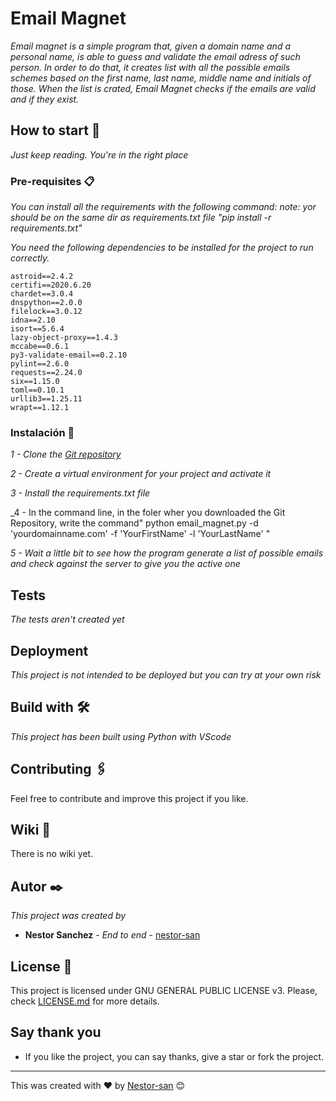 # Email Magnet

_Email magnet is a simple program that, given a domain name and a personal name, is able
to guess and validate the email adress of such person. 
In order to do that, it creates list with all the possible emails schemes based on the first name,
last name, middle name and initials of those. 
When the list is crated, Email Magnet checks if the emails are valid and if they exist._

## How to start 🚀

_Just keep reading. You're in the right place_



### Pre-requisites 📋

_You can install all the requirements with the following command: 
note: yor should be on the same dir as requirements.txt file 
"pip install -r requirements.txt"_

_You need the following dependencies to be installed for the project to run correctly._

```
astroid==2.4.2
certifi==2020.6.20
chardet==3.0.4
dnspython==2.0.0
filelock==3.0.12
idna==2.10
isort==5.6.4
lazy-object-proxy==1.4.3
mccabe==0.6.1
py3-validate-email==0.2.10
pylint==2.6.0
requests==2.24.0
six==1.15.0
toml==0.10.1
urllib3==1.25.11
wrapt==1.12.1
```

### Instalación 🔧

_1 - Clone the [Git repository](https://github.com/nestor-san/email_magnet.git)_

_2 - Create a virtual environment for your project and activate it_

_3 - Install the requirements.txt file_

_4 - In the command line, in the foler wher you downloaded the Git Repository, write the command" python email_magnet.py -d 'yourdomainname.com' -f 'YourFirstName' -l 'YourLastName' "

_5 - Wait a little bit to see how the program generate a list of possible emails and check against the server to give you the active one_


## Tests

_The tests aren't created yet_


## Deployment

_This project is not intended to be deployed but you can try at your own risk_

## Build with 🛠️

_This project has been built using Python with VScode_


## Contributing 🖇️

Feel free to contribute and improve this project if you like.

## Wiki 📖

There is no wiki yet.


## Autor ✒️

_This project was created by_

* **Nestor Sanchez** - *End to end* - [nestor-san](https://github.com/nestor-san)


## License 📄

This project is licensed under GNU GENERAL PUBLIC LICENSE v3. Please, check [LICENSE.md](LICENSE) for more details.

## Say thank you

* If you like the project, you can say thanks, give a star or fork the project. 


---
This was created with ❤️ by [Nestor-san](https://github.com/nestor-san) 😊
